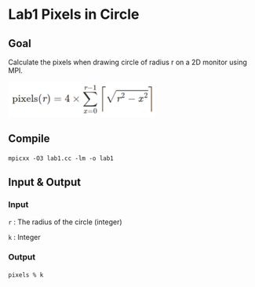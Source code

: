# Lab1 Pixels in Circle

## Goal

Calculate the pixels when drawing circle of radius r on a 2D monitor using MPI. 

<img src="https://github.com/JimLi93/Parallel-programming/raw/main/lab1/img/pixels_equation.png" alt="Pixels Equation" width="300">

## Compile

`mpicxx -O3 lab1.cc -lm -o lab1`

## Input & Output 

### Input
`r` : The radius of the circle (integer)

`k` : Integer

### Output
`pixels % k`
